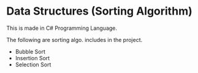 # Data Structures (Sorting Algorithm)

This is made in C# Programming Language.

The following are sorting algo. includes in the project.

* Bubble Sort
* Insertion Sort
* Selection Sort




